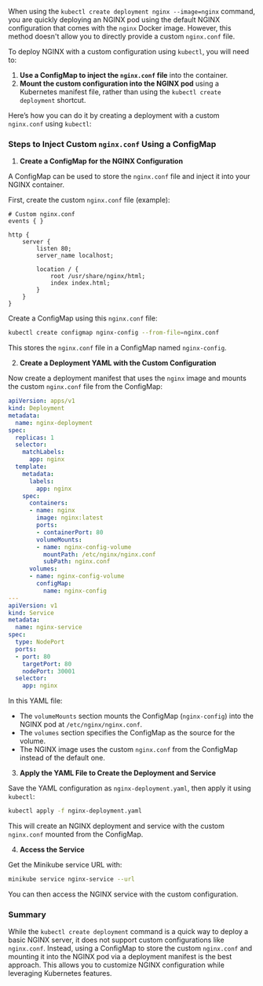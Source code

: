 When using the `kubectl create deployment nginx --image=nginx` command, you are quickly deploying an NGINX pod using the default NGINX configuration that comes with the `nginx` Docker image. However, this method doesn't allow you to directly provide a custom `nginx.conf` file.

To deploy NGINX with a custom configuration using `kubectl`, you will need to:

1. **Use a ConfigMap to inject the `nginx.conf` file** into the container.
2. **Mount the custom configuration into the NGINX pod** using a Kubernetes manifest file, rather than using the `kubectl create deployment` shortcut.

Here’s how you can do it by creating a deployment with a custom `nginx.conf` using `kubectl`:

### Steps to Inject Custom `nginx.conf` Using a ConfigMap

1. **Create a ConfigMap for the NGINX Configuration**

A ConfigMap can be used to store the `nginx.conf` file and inject it into your NGINX container.

First, create the custom `nginx.conf` file (example):

```nginx
# Custom nginx.conf
events { }

http {
    server {
        listen 80;
        server_name localhost;

        location / {
            root /usr/share/nginx/html;
            index index.html;
        }
    }
}
```

Create a ConfigMap using this `nginx.conf` file:

```bash
kubectl create configmap nginx-config --from-file=nginx.conf
```

This stores the `nginx.conf` file in a ConfigMap named `nginx-config`.

2. **Create a Deployment YAML with the Custom Configuration**

Now create a deployment manifest that uses the `nginx` image and mounts the custom `nginx.conf` file from the ConfigMap:

```yaml
apiVersion: apps/v1
kind: Deployment
metadata:
  name: nginx-deployment
spec:
  replicas: 1
  selector:
    matchLabels:
      app: nginx
  template:
    metadata:
      labels:
        app: nginx
    spec:
      containers:
      - name: nginx
        image: nginx:latest
        ports:
        - containerPort: 80
        volumeMounts:
        - name: nginx-config-volume
          mountPath: /etc/nginx/nginx.conf
          subPath: nginx.conf
      volumes:
      - name: nginx-config-volume
        configMap:
          name: nginx-config
---
apiVersion: v1
kind: Service
metadata:
  name: nginx-service
spec:
  type: NodePort
  ports:
  - port: 80
    targetPort: 80
    nodePort: 30001
  selector:
    app: nginx
```

In this YAML file:
- The `volumeMounts` section mounts the ConfigMap (`nginx-config`) into the NGINX pod at `/etc/nginx/nginx.conf`.
- The `volumes` section specifies the ConfigMap as the source for the volume.
- The NGINX image uses the custom `nginx.conf` from the ConfigMap instead of the default one.

3. **Apply the YAML File to Create the Deployment and Service**

Save the YAML configuration as `nginx-deployment.yaml`, then apply it using `kubectl`:

```bash
kubectl apply -f nginx-deployment.yaml
```

This will create an NGINX deployment and service with the custom `nginx.conf` mounted from the ConfigMap.

4. **Access the Service**

Get the Minikube service URL with:

```bash
minikube service nginx-service --url
```

You can then access the NGINX service with the custom configuration.

### Summary

While the `kubectl create deployment` command is a quick way to deploy a basic NGINX server, it does not support custom configurations like `nginx.conf`. Instead, using a ConfigMap to store the custom `nginx.conf` and mounting it into the NGINX pod via a deployment manifest is the best approach. This allows you to customize NGINX configuration while leveraging Kubernetes features.